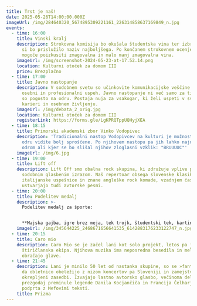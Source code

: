 ```yaml
---
title: Trst je naš!
date: 2025-05-26T14:00:00.000Z
imageUrl: /img/284640320_5674895309221161_226314858637169849_n.jpg
events:
  - time: 16:00
    title: Vinski kralj
    description: Strokovna komisija bo okušala študentska vina ter izbrala tisto, ki
      si bo prislužilo naziv najboljšega. Po končanem strokovnem ocenjevanju bo
      mogoče poizkusiti zmagovalna in malo manj zmagovalna vina.
    imageUrl: /img/screenshot-2024-05-23-at-17.52.14.png
    location: Kulturni otoček za domom III
    price: Brezplačno
  - time: 17:00
    title: Javno nastopanje
    description: V sodobnem svetu so učinkovite komunikacijske veščine ključne za
      osebni in profesionalni uspeh. Javno nastopanje ni več samo za tiste, ki
      so pogosto na odru. Postaja nuja za vsakogar, ki želi uspeti v svoji
      karieri in osebnem življenju.
    imageUrl: /img/debata_2_orig.jpg
    location: Kulturni otoček za domom III
    registerLink: https://forms.gle/LgKPRQTppUQHyjXEA
  - time: 18:15
    title: Primorski akademski zbor Vinko Vodopivec
    description: 'Tradicionalni nastop Vodopivcev na kulturi je možnost, da fante na
      odru vidite bolj sproščene. Po njihovem nastopu pa jih lahko najdete pod
      odrom ali kjer se bo slišal njihov zloglasni vzklik: "BRUUUUC"'
    imageUrl: /img/6.jpg
  - time: 19:00
    title: Lift off
    description: Lift Off smo obalna rock skupina, ki združuje vplive preteklosti s
      sodobnim glasbenim izrazom. Naš repertoar obsega slovenske klasike,
      italijanske uspešnice in znane angleške rock komade, vzadnjem času pa
      ustvarjajo tudi avtorske pesmi.
  - time: 20:00
    title: Podelitev medalj
    description: >-
      Podelitev medalj za športe: 


      **Majska gajba, igre brez meja, tek trojk, študentski tek, karting, šah, mini golf, old bike race, med dvema ognjema, kmečke igre, ročni nogomet, pub kviz.**
    imageUrl: /img/345644225_2468671656641535_6142883176233122747_n.jpg
  - time: 20:15
    title: Caro mio
    description: Caro Mio se je začel lani kot solo projekt, letos pa je tu že v
      štiričlanska ekipa. Njihova muzika ima neposredna besedila in melodije ki
      obračajo glave.
  - time: 21:45
    description: Lani je minilo 50 let od nastanka skupine, so se »fantje« odločili,
      da obletnico obeležijo z nizom koncertov pa Sloveniji in zamejstvu v
      okrepljeni zasedbi. Izvajajo lastno avtorsko glasbo, večinoma dela
      prezgodaj preminule legende Danila Kocjančiča in Francija Čelharja,
      podprta z Mefovimi teksti.
    title: Prizma
---
```

